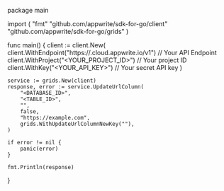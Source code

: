 package main

import (
    "fmt"
    "github.com/appwrite/sdk-for-go/client"
    "github.com/appwrite/sdk-for-go/grids"
)

func main() {
    client := client.New(
        client.WithEndpoint("https://<REGION>.cloud.appwrite.io/v1") // Your API Endpoint
        client.WithProject("<YOUR_PROJECT_ID>") // Your project ID
        client.WithKey("<YOUR_API_KEY>") // Your secret API key
    )

    service := grids.New(client)
    response, error := service.UpdateUrlColumn(
        "<DATABASE_ID>",
        "<TABLE_ID>",
        "",
        false,
        "https://example.com",
        grids.WithUpdateUrlColumnNewKey(""),
    )

    if error != nil {
        panic(error)
    }

    fmt.Println(response)
}
